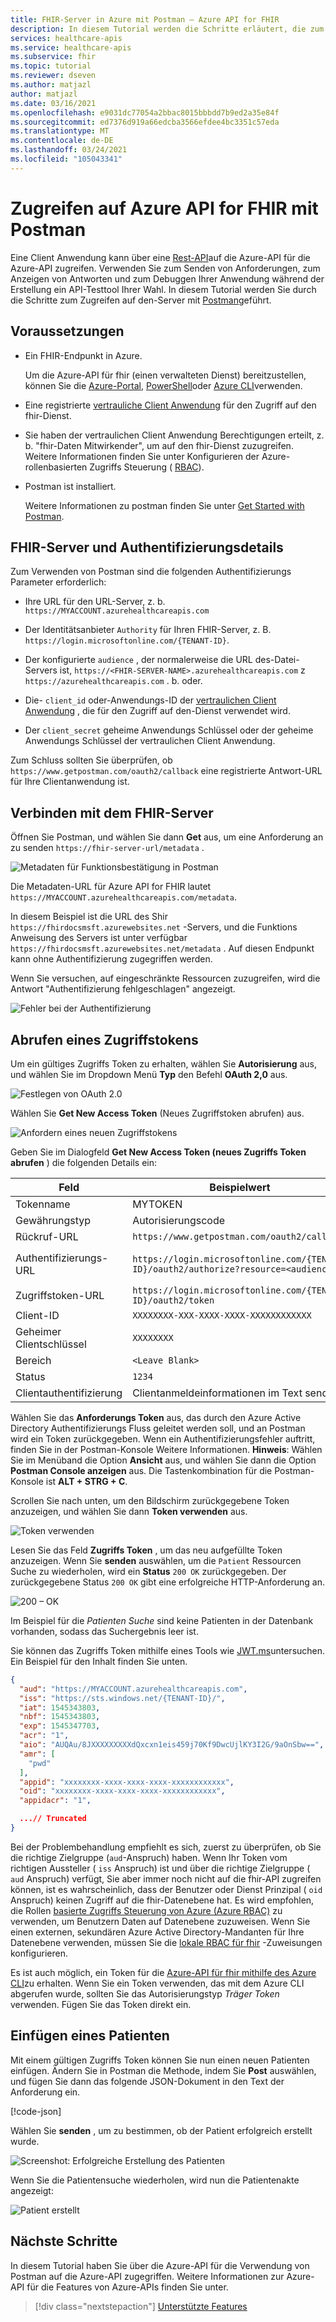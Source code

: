 ```yaml
---
title: FHIR-Server in Azure mit Postman – Azure API for FHIR
description: In diesem Tutorial werden die Schritte erläutert, die zum Verwenden von Postman für den Zugriff auf einen fhir-Server erforderlich sind. Postman ist beim Debuggen von Anwendungen nützlich, die auf APIs zugreifen.
services: healthcare-apis
ms.service: healthcare-apis
ms.subservice: fhir
ms.topic: tutorial
ms.reviewer: dseven
ms.author: matjazl
author: matjazl
ms.date: 03/16/2021
ms.openlocfilehash: e9031dc77054a2bbac8015bbbdd7b9ed2a35e84f
ms.sourcegitcommit: ed7376d919a66edcba3566efdee4bc3351c57eda
ms.translationtype: MT
ms.contentlocale: de-DE
ms.lasthandoff: 03/24/2021
ms.locfileid: "105043341"
---
```

# <a name="access-azure-api-for-fhir-with-postman"></a>Zugreifen auf Azure API for FHIR mit Postman

Eine Client Anwendung kann über eine [Rest-API](https://www.hl7.org/fhir/http.html)auf die Azure-API für die Azure-API zugreifen. Verwenden Sie zum Senden von Anforderungen, zum Anzeigen von Antworten und zum Debuggen Ihrer Anwendung während der Erstellung ein API-Testtool Ihrer Wahl. In diesem Tutorial werden Sie durch die Schritte zum Zugreifen auf den-Server mit [Postman](https://www.getpostman.com/)geführt. 

## <a name="prerequisites"></a>Voraussetzungen

- Ein FHIR-Endpunkt in Azure. 

   Um die Azure-API für fhir (einen verwalteten Dienst) bereitzustellen, können Sie die [Azure-Portal](fhir-paas-portal-quickstart.md), [PowerShell](fhir-paas-powershell-quickstart.md)oder [Azure CLI](fhir-paas-cli-quickstart.md)verwenden.
- Eine registrierte [vertrauliche Client Anwendung](register-confidential-azure-ad-client-app.md) für den Zugriff auf den fhir-Dienst.
- Sie haben der vertraulichen Client Anwendung Berechtigungen erteilt, z. b. "fhir-Daten Mitwirkender", um auf den fhir-Dienst zuzugreifen. Weitere Informationen finden Sie unter Konfigurieren der Azure-rollenbasierten Zugriffs Steuerung ( [RBAC](./configure-azure-rbac.md)).
- Postman ist installiert. 
    
    Weitere Informationen zu postman finden Sie unter [Get Started with Postman](https://www.getpostman.com).

## <a name="fhir-server-and-authentication-details"></a>FHIR-Server und Authentifizierungsdetails

Zum Verwenden von Postman sind die folgenden Authentifizierungs Parameter erforderlich:

- Ihre URL für den URL-Server, z. b. `https://MYACCOUNT.azurehealthcareapis.com`

- Der Identitätsanbieter `Authority` für Ihren FHIR-Server, z. B. `https://login.microsoftonline.com/{TENANT-ID}`.

- Der konfigurierte `audience` , der normalerweise die URL des-Datei-Servers ist, `https://<FHIR-SERVER-NAME>.azurehealthcareapis.com` z `https://azurehealthcareapis.com` . b. oder.

- Die- `client_id` oder-Anwendungs-ID der [vertraulichen Client Anwendung](register-confidential-azure-ad-client-app.md) , die für den Zugriff auf den-Dienst verwendet wird.

- Der `client_secret` geheime Anwendungs Schlüssel oder der geheime Anwendungs Schlüssel der vertraulichen Client Anwendung.

Zum Schluss sollten Sie überprüfen, ob `https://www.getpostman.com/oauth2/callback` eine registrierte Antwort-URL für Ihre Clientanwendung ist.

## <a name="connect-to-fhir-server"></a>Verbinden mit dem FHIR-Server

Öffnen Sie Postman, und wählen Sie dann **Get** aus, um eine Anforderung an zu senden `https://fhir-server-url/metadata` .

![Metadaten für Funktionsbestätigung in Postman](media/tutorial-postman/postman-metadata.png)

Die Metadaten-URL für Azure API for FHIR lautet `https://MYACCOUNT.azurehealthcareapis.com/metadata`. 

In diesem Beispiel ist die URL des Shir `https://fhirdocsmsft.azurewebsites.net` -Servers, und die Funktions Anweisung des Servers ist unter verfügbar `https://fhirdocsmsft.azurewebsites.net/metadata` . Auf diesen Endpunkt kann ohne Authentifizierung zugegriffen werden.

Wenn Sie versuchen, auf eingeschränkte Ressourcen zuzugreifen, wird die Antwort "Authentifizierung fehlgeschlagen" angezeigt.

![Fehler bei der Authentifizierung](media/tutorial-postman/postman-authentication-failed.png)

## <a name="obtaining-an-access-token"></a>Abrufen eines Zugriffstokens
Um ein gültiges Zugriffs Token zu erhalten, wählen Sie **Autorisierung** aus, und wählen Sie im Dropdown Menü **Typ** den Befehl **OAuth 2,0** aus.

![Festlegen von OAuth 2.0](media/tutorial-postman/postman-select-oauth2.png)

Wählen Sie **Get New Access Token** (Neues Zugriffstoken abrufen) aus.

![Anfordern eines neuen Zugriffstokens](media/tutorial-postman/postman-request-token.png)

Geben Sie im Dialogfeld **Get New Access Token (neues Zugriffs Token abrufen** ) die folgenden Details ein:

| Feld                 | Beispielwert                                                                                                   | Kommentar                    |
|-----------------------|-----------------------------------------------------------------------------------------------------------------|----------------------------|
| Tokenname            | MYTOKEN                                                                                                         | Ein von Ihnen gewählter Name          |
| Gewährungstyp            | Autorisierungscode                                                                                              |                            |
| Rückruf-URL          | `https://www.getpostman.com/oauth2/callback`                                                                      |                            |
| Authentifizierungs-URL              | `https://login.microsoftonline.com/{TENANT-ID}/oauth2/authorize?resource=<audience>` | `audience` ist `https://MYACCOUNT.azurehealthcareapis.com` für Azure API for FHIR |
| Zugriffstoken-URL      | `https://login.microsoftonline.com/{TENANT ID}/oauth2/token`                                                      |                            |
| Client-ID             | `XXXXXXXX-XXX-XXXX-XXXX-XXXXXXXXXXXX`                                                                            | Anwendungs-ID             |
| Geheimer Clientschlüssel         | `XXXXXXXX`                                                                                                        | Geheimer Clientschlüssel          |
| Bereich | `<Leave Blank>` |
| Status                |  `1234`                                                                                                           |                            |
| Clientauthentifizierung | Clientanmeldeinformationen im Text senden                                                                                 |                 

Wählen Sie das **Anforderungs Token** aus, das durch den Azure Active Directory Authentifizierungs Fluss geleitet werden soll, und an Postman wird ein Token zurückgegeben. Wenn ein Authentifizierungsfehler auftritt, finden Sie in der Postman-Konsole Weitere Informationen. **Hinweis**: Wählen Sie im Menüband die Option **Ansicht** aus, und wählen Sie dann die Option **Postman Console anzeigen** aus. Die Tastenkombination für die Postman-Konsole ist **ALT + STRG + C**.

Scrollen Sie nach unten, um den Bildschirm zurückgegebene Token anzuzeigen, und wählen Sie dann **Token verwenden** aus.

![Token verwenden](media/tutorial-postman/postman-use-token.png)

Lesen Sie das Feld **Zugriffs Token** , um das neu aufgefüllte Token anzuzeigen. Wenn Sie **senden** auswählen, um die `Patient` Ressourcen Suche zu wiederholen, wird ein **Status** `200 OK` zurückgegeben. Der zurückgegebene Status `200 OK` gibt eine erfolgreiche HTTP-Anforderung an.

![200 – OK](media/tutorial-postman/postman-200-OK.png)

Im Beispiel für die *Patienten Suche* sind keine Patienten in der Datenbank vorhanden, sodass das Suchergebnis leer ist.

Sie können das Zugriffs Token mithilfe eines Tools wie [JWT.ms](https://jwt.ms)untersuchen. Ein Beispiel für den Inhalt finden Sie unten.

```json
{
  "aud": "https://MYACCOUNT.azurehealthcareapis.com",
  "iss": "https://sts.windows.net/{TENANT-ID}/",
  "iat": 1545343803,
  "nbf": 1545343803,
  "exp": 1545347703,
  "acr": "1",
  "aio": "AUQAu/8JXXXXXXXXXdQxcxn1eis459j70Kf9DwcUjlKY3I2G/9aOnSbw==",
  "amr": [
    "pwd"
  ],
  "appid": "xxxxxxxx-xxxx-xxxx-xxxx-xxxxxxxxxxxx",
  "oid": "xxxxxxxx-xxxx-xxxx-xxxx-xxxxxxxxxxxx",
  "appidacr": "1",

  ...// Truncated
}
```

Bei der Problembehandlung empfiehlt es sich, zuerst zu überprüfen, ob Sie die richtige Zielgruppe (`aud`-Anspruch) haben. Wenn Ihr Token vom richtigen Aussteller ( `iss` Anspruch) ist und über die richtige Zielgruppe ( `aud` Anspruch) verfügt, Sie aber immer noch nicht auf die fhir-API zugreifen können, ist es wahrscheinlich, dass der Benutzer oder Dienst Prinzipal ( `oid` Anspruch) keinen Zugriff auf die fhir-Datenebene hat. Es wird empfohlen, die Rollen [basierte Zugriffs Steuerung von Azure (Azure RBAC)](configure-azure-rbac.md) zu verwenden, um Benutzern Daten auf Datenebene zuzuweisen. Wenn Sie einen externen, sekundären Azure Active Directory-Mandanten für Ihre Datenebene verwenden, müssen Sie die [lokale RBAC für fhir](configure-local-rbac.md) -Zuweisungen konfigurieren.

Es ist auch möglich, ein Token für die [Azure-API für fhir mithilfe des Azure CLI](get-healthcare-apis-access-token-cli.md)zu erhalten. Wenn Sie ein Token verwenden, das mit dem Azure CLI abgerufen wurde, sollten Sie das Autorisierungstyp *Träger Token* verwenden. Fügen Sie das Token direkt ein.

## <a name="inserting-a-patient"></a>Einfügen eines Patienten

Mit einem gültigen Zugriffs Token können Sie nun einen neuen Patienten einfügen. Ändern Sie in Postman die Methode, indem Sie **Post** auswählen, und fügen Sie dann das folgende JSON-Dokument in den Text der Anforderung ein.

[!code-json[](../samples/sample-patient.json)]

Wählen Sie **senden** , um zu bestimmen, ob der Patient erfolgreich erstellt wurde.

![Screenshot: Erfolgreiche Erstellung des Patienten](media/tutorial-postman/postman-patient-created.png)

Wenn Sie die Patientensuche wiederholen, wird nun die Patientenakte angezeigt:

![Patient erstellt](media/tutorial-postman/postman-patient-found.png)

## <a name="next-steps"></a>Nächste Schritte

In diesem Tutorial haben Sie über die Azure-API für die Verwendung von Postman auf die Azure-API zugegriffen. Weitere Informationen zur Azure-API für die Features von Azure-APIs finden Sie unter.
 
>[!div class="nextstepaction"]
>[Unterstützte Features](fhir-features-supported.md)

